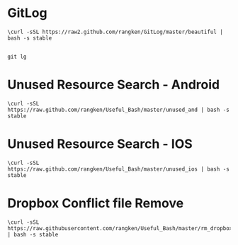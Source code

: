 GitLog
======

	\curl -sSL https://raw2.github.com/rangken/GitLog/master/beautiful | bash -s stable


	git lg


Unused Resource Search - Android
======

    \curl -sSL https://raw.github.com/rangken/Useful_Bash/master/unused_and | bash -s stable



Unused Resource Search - IOS
======

    \curl -sSL https://raw.github.com/rangken/Useful_Bash/master/unused_ios | bash -s stable


Dropbox Conflict file Remove
======

    \curl -sSL https://raw.githubusercontent.com/rangken/Useful_Bash/master/rm_dropbox_conflict | bash -s stable
